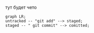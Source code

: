 тут будет чето

``` mermaid
graph LR;
untracked -- "git add" --> staged;
staged -- " git commit" --> comitted;
```
